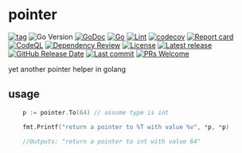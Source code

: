 # pointer

[![tag](https://img.shields.io/github/tag/peczenyj/pointer.svg)](https://github.com/peczenyj/pointer/releases)
![Go Version](https://img.shields.io/badge/Go-%3E%3D%201.18-%23007d9c)
[![GoDoc](https://pkg.go.dev/badge/github.com/peczenyj/pointer)](http://pkg.go.dev/github.com/peczenyj/pointer)
[![Go](https://github.com/peczenyj/pointer/actions/workflows/go.yml/badge.svg)](https://github.com/peczenyj/pointer/actions/workflows/go.yml)
[![Lint](https://github.com/peczenyj/pointer/actions/workflows/lint.yml/badge.svg)](https://github.com/peczenyj/pointer/actions/workflows/lint.yml)
[![codecov](https://codecov.io/gh/peczenyj/pointer/graph/badge.svg?token=9y6f3vGgpr)](https://codecov.io/gh/peczenyj/pointer)
[![Report card](https://goreportcard.com/badge/github.com/peczenyj/pointer)](https://goreportcard.com/report/github.com/peczenyj/pointer)
[![CodeQL](https://github.com/peczenyj/pointer/actions/workflows/github-code-scanning/codeql/badge.svg)](https://github.com/peczenyj/pointer/actions/workflows/github-code-scanning/codeql)
[![Dependency Review](https://github.com/peczenyj/pointer/actions/workflows/dependency-review.yml/badge.svg)](https://github.com/peczenyj/pointer/actions/workflows/dependency-review.yml)
[![License](https://img.shields.io/github/license/peczenyj/pointer)](./LICENSE)
[![Latest release](https://img.shields.io/github/release/peczenyj/pointer.svg)](https://github.com/peczenyj/pointer/releases/latest)
[![GitHub Release Date](https://img.shields.io/github/release-date/peczenyj/pointer.svg)](https://github.com/peczenyj/pointer/releases/latest)
[![Last commit](https://img.shields.io/github/last-commit/peczenyj/pointer.svg)](https://github.com/peczenyj/pointer/commit/HEAD)
[![PRs Welcome](https://img.shields.io/badge/PRs-welcome-brightgreen.svg)](https://github.com/peczenyj/pointer/blob/main/CONTRIBUTING.md#pull-request-process)

yet another pointer helper in golang

## usage

```go
    p := pointer.To(64) // assume type is int

    fmt.Printf("return a pointer to %T with value %v", *p, *p)

    //Outputs: "return a pointer to int with value 64"
```
